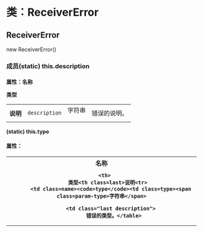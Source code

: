 # 类︰ReceiverError

## ReceiverError

new ReceiverError()

### 成员<span class="type-signature">(static) </span> this.description

#### 属性：<table class=props>名称

类型<th class=last>说明<td class=name>`description`<td class=type><span class=param-type>字符串</span>

<td class="last description">
  错误的说明。</table> 
  
  <p>
    <span class="type-signature">(static) </span> this.type
  </p>
  
  <h4>
    属性：
  </h4><table class=props>
  
  <tr>
    <th>
      名称
      
      <th>
        类型<th class=last>说明<tr>
          <td class=name><code>type</code><td class=type><span class=param-type>字符串</span>
          
          <td class="last description">
            错误的类型。</table>